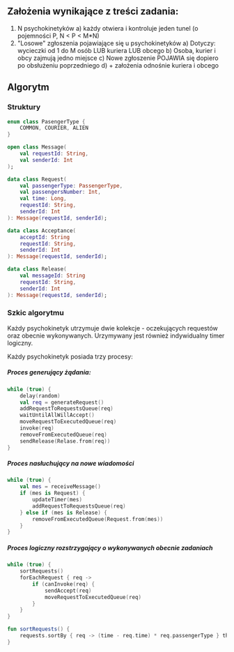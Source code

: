 ## Założenia wynikające z treści zadania:
1. N psychokinetyków 
	a) każdy otwiera i kontroluje jeden tunel (o pojemności P, N < P < M*N)
2. "Losowe" zgłoszenia pojawiające się u psychokinetyków
	a) Dotyczy: wycieczki od 1 do M osób LUB kuriera LUB obcego
	b) Osoba, kurier i obcy zajmują jedno miejsce
	c) Nowe zgłoszenie POJAWIA się dopiero po obsłużeniu poprzedniego
	d) + założenia odnośnie kuriera i obcego

## Algorytm
### Struktury
```` kotlin
enum class PasengerType {
    COMMON, COURIER, ALIEN
}

open class Message(
    val requestId: String,
    val senderId: Int
);

data class Request(
    val passengerType: PassengerType,
    val passengersNumber: Int,
    val time: Long,
    requestId: String,
    senderId: Int
): Message(requestId, senderId);

data class Acceptance(
    acceptId: String
    requestId: String,
    senderId: Int
): Message(requestId, senderId);

data class Release(
    val messageId: String
    requestId: String,
    senderId: Int
): Message(requestId, senderId);
````
### Szkic algorytmu
Każdy psychokinetyk utrzymuje dwie kolekcje - oczekujących requestów oraz obecnie wykonywanych.
Urzymywany jest również indywidualny timer logiczny.

Każdy psychokinetyk posiada trzy procesy:
##### Proces generujący żądania:
````kotlin
while (true) {
    delay(random)
    val req = generateRequest()
    addRequestToRequestsQueue(req)
    waitUntilAllWillAccept()
    moveRequestToExecutedQueue(req)
    invoke(req)
    removeFromExecutedQueue(req)
    sendRelease(Relase.from(req))
}
````

##### Proces nasłuchujący na nowe wiadomości
````kotlin
while (true) {
    val mes = receiveMessage()
    if (mes is Request) {
        updateTimer(mes)
        addRequestToRequestsQueue(req)
    } else if (mes is Release) {
        removeFromExecutedQueue(Request.from(mes))
    }
}
````

##### Proces logiczny rozstrzygający o wykonywanych obecnie zadaniach
````kotlin
while (true) {
    sortRequests()
    forEachRequest { req ->
        if (canInvoke(req) {
            sendAccept(req)
            moveRequestToExecutedQueue(req)
        }
    }
}

fun sortRequests() {
    requests.sortBy { req -> (time - req.time) * req.passengerType } thenBy {req -> req.requestId}
}
````
